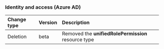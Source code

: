 ### Identity and access (Azure AD)

| **Change type** | **Version** | **Description** |
|:---|:---|:---|
|Deletion|beta|Removed the **unifiedRolePermission** resource type|
